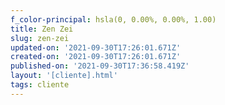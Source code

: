```yaml
---
f_color-principal: hsla(0, 0.00%, 0.00%, 1.00)
title: Zen Zei
slug: zen-zei
updated-on: '2021-09-30T17:26:01.671Z'
created-on: '2021-09-30T17:26:01.671Z'
published-on: '2021-09-30T17:36:58.419Z'
layout: '[cliente].html'
tags: cliente
---
```



